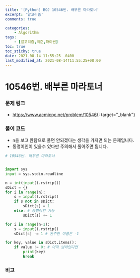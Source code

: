 ```yaml
---
title: '[Python] BOJ 10546번. 배부른 마라토너'
excerpt: '알고리즘'
comments: true

categories:
    - Algorithm
tags:
    - [알고리즘,백준,파이썬]
toc: true
toc_sticky: true
date: 2021-08-14 11:55:25 -0400
last_modified_at: 2021-08-14T11:55:25+08:00
---
```


# 10546번. 배부른 마라토너

### 문제 링크
- <https://www.acmicpc.net/problem/10546>{: target="\_blank"}

### 풀이 코드
- n을 보고 완탐으로 풀면 안되겠다는 생각을 가지면 되는 문제입니다.
- 동명이인이 있을수 있다만 주의해서 풀어주면 됩니다.

```python
# 10546번. 배부른 마라토너


import sys
input = sys.stdin.readline

n = int(input().rstrip())
sDict = {}
for i in range(n):
    s = input().rstrip()
    if s not in sDict:
        sDict[s] = 1
    else: # 동명이인 가능
        sDict[s] += 1

for i in range(n-1):
    s = input().rstrip()
    sDict[s] -= 1 # 완주한 이름은 -1

for key, value in sDict.items():
    if value != 0: # 아직 남아있다면
        print(key)
        break
```

### 비고